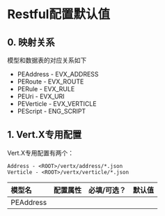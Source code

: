 # Restful配置默认值

## 0. 映射关系

模型和数据表的对应关系如下

* PEAddress - EVX\_ADDRESS
* PERoute - EVX\_ROUTE
* PERule - EVX\_RULE
* PEUri - EVX\_URI
* PEVerticle - EVX\_VERTICLE
* PEScript - ENG\_SCRIPT

## 1. Vert.X专用配置

Vert.X专用配置有两个：

```
Address - <ROOT>/vertx/address/*.json
Verticle - <ROOT>/vertx/verticle/*.json
```

| 模型名 | 配置属性 | 必填/可选？ | 默认值 |
| :--- | :--- | :--- | :--- |
| PEAddress |  |  |  |



